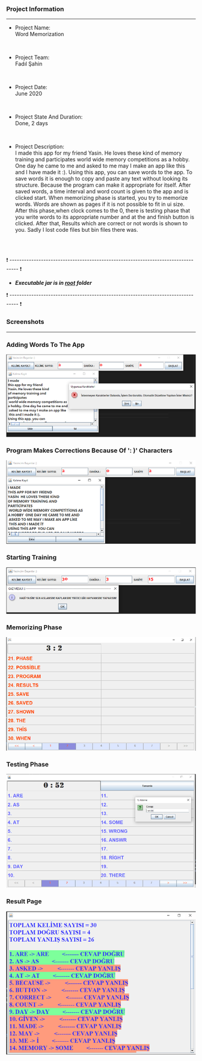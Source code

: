 ### Project Information
--- 
* Project Name: <br/>
Word Memorization
<br>

* Project Team: <br/>
Fadıl Şahin
<br>

* Project Date: <br/>
June 2020
<br>

* Project State And Duration: <br/>
Done, 2 days
<br>

* Project Description: <br/>
I made this app for my friend Yasin. He loves these kind of memory training and participates world wide memory competitions as a hobby. One day he came to me and asked to me may I make an app like this and I have made it :). Using this app, you can save words to the app. To save words it is enough to copy and paste any text without looking its structure. Because the program can make it appropriate for itself. After saved words, a time interval and word count is given to the app and is clicked start. When memorizing phase is started, you try to memorize words.  Words are shown as pages if it is not possible to fit in ui size. After this phase,when clock comes to the 0, there is testing phase that you write words to its appropriate number and at the and finish button is clicked. After that, Results which are correct or not words is shown to you. Sadly I lost code files but bin files there was.
<br/>
<br/>

:exclamation: --------------------------------------------------------------------------------- :exclamation:

- ***Executable jar is in [root](KelimeEzber.jar) folder***

:exclamation: --------------------------------------------------------------------------------- :exclamation:



### Screenshots
---

### Adding Words To The App
![Add words](./images/1.png)

### Program Makes Corrections Because Of ': )' Characters

![Corrections](./images/2.png)

### Starting Training

![Start](./images/3.png)

### Memorizing Phase

![Memorizing](./images/4.png)

### Testing Phase

![Testing](./images/5.png)

### Result Page

![Month Analysis](./images/6.png)
